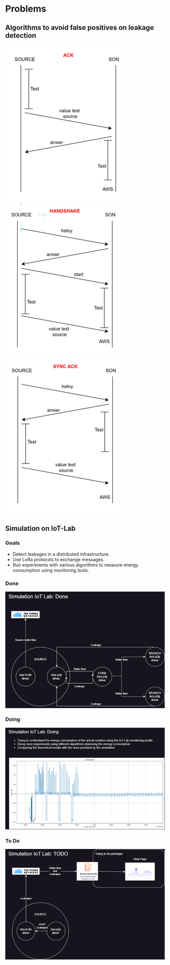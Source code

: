# Problems

## Algorithms to avoid false positives on leakage detection

![ack](./images/ack.png) <br>
![handshake](./images/handshake.png) <br>
![syncAck](./images/syncAck.png) <br>

## Simulation on IoT-Lab

### Goals

- Detect leakages in a distributed infrastructure.
- Use LoRa protocols to exchange messages.
- Run experiments with various algorithms to measure energy consumption using monitoring tools.

### Done

![simulation-done](./images/Simulation-Page-1.drawio.png)

### Doing

![simulation-doing](./images/Simulation-Page-2.drawio.png)

### To Do

![simulation-todo](./images/Simulation-Page-3.drawio.png)
